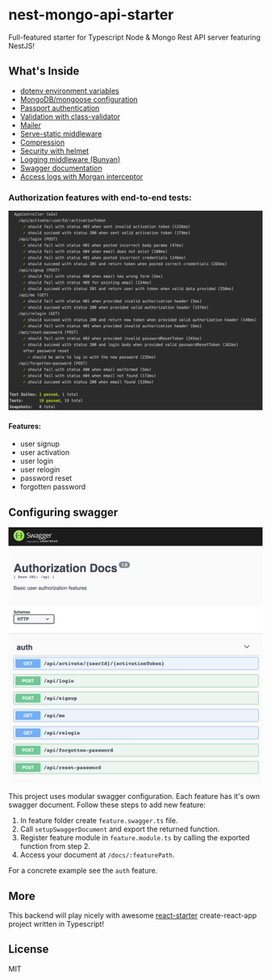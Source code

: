 # nest-mongo-api-starter

Full-featured starter for Typescript Node & Mongo Rest API server featuring NestJS!

## What's Inside

- [dotenv environment variables](https://github.com/motdotla/dotenv#readme)
- [MongoDB/mongoose configuration](https://docs.nestjs.com/techniques/mongodb)
- [Passport authentication](https://docs.nestjs.com/techniques/authentication)
- [Validation with class-validator](https://docs.nestjs.com/techniques/validation)
- [Mailer](https://github.com/nest-modules/mailer)
- [Serve-static middleware](https://www.npmjs.com/package/@nest-middlewares/serve-static)
- [Compression](https://docs.nestjs.com/techniques/compression)
- [Security with helmet](https://docs.nestjs.com/techniques/security)
- [Logging middleware (Bunyan)](https://docs.nestjs.com/techniques/logger)
- [Swagger documentation](https://docs.nestjs.com/recipes/swagger)
- [Access logs with Morgan interceptor](https://github.com/mentos1386/nest-morgan#readme)

### Authorization features with end-to-end tests:

![e2e Test output](public/tests.png?raw=true "swagger auth docs")

#### Features:
- user signup
- user activation
- user login
- user relogin
- password reset
- forgotten password

## Configuring swagger

![swagger auth docs](public/swagger.png?raw=true "swagger auth docs")


This project uses modular swagger configuration. Each feature has it's own swagger document.
Follow these steps to add new feature:

1. In feature folder create `feature.swagger.ts` file.
2. Call `setupSwaggerDocument` and export the returned function.
3. Register feature module in `feature.module.ts` by calling the exported function from step 2.
4. Access your document at `/docs/:featurePath`.

For a concrete example see the `auth` feature.

## More

This backend will play nicely with awesome [react-starter](https://github.com/Kamahl19/react-starter) create-react-app project written in Typescript!

## License
MIT
